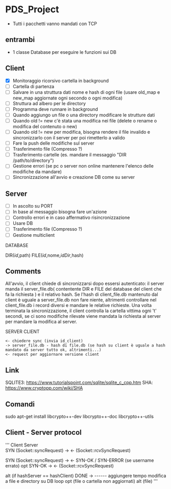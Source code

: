# PDS_Project
- Tutti i pacchetti vanno mandati con TCP

## entrambi
- 1 classe Database per eseguire le funzioni sui DB

## Client
- [x] Monitoraggio ricorsivo cartella in background
- [ ] Cartella di partenza
- [ ] Salvare in una struttura dati nome e hash di ogni file (usare old_map e new_map aggiornate ogni secondo o ogni modifica)
- [ ] Struttura ad albero per le directory
- [ ] Programma deve runnare in background
- [ ] Quando aggiungo un file o una directory modificare le strutture dati
- [ ] Quando old != new c'è stata una modifica nei file (delete o rename o modifica del contenuto o new) 
- [ ] Quando old != new per modifica, bisogna rendere il file invalido e sincronizzarlo con il server per poi rimetterlo a valido 
- [ ] Fare la push delle modifiche sul server
- [ ] Trasferimento file (Compresso ?) 
- [ ] Trasferimento cartelle (es. mandare il messaggio "DIR /path/to/directory")
- [ ] Gestione errori (se pc o server non online mantenere l'elenco delle modifiche da mandare)
- [ ] Sincronizzazione all'avvio e creazione DB come su server

## Server
- [ ] In ascolto su PORT
- [ ] In base al messaggio bisogna fare un'azione
- [ ] Controllo errori e in caso affermativo risincronizzazione
- [ ] Usare DB
- [ ] Trasferimento file (Compresso ?)
- [ ] Gestione multiclient

DATABASE

DIR(_id_,path)
FILE(_id_,nome,_idDir_,hash)

## Comments
All'avvio, il client chiede di sincronizzarsi dopo essersi autenticato: il server manda il server_file.db( contentente DIR e FILE del database del client che fa la richiesta ) e il relativo hash. Se l'hash di client_file.db mantenuto dal client è uguale a server_file.db non fare niente, altrimenti controllare nel client_file.db i record diversi e mandare le relative richieste.
Una volta terminata la sincronizzazione, il client controlla la cartella vittima ogni 't' secondi, se ci sono modifiche rilevate viene mandata la richiesta al server per mandare la modifica al server. 

SERVER                     CLIENT

    
    <- chiedere sync (invia id_client)
    -> server_file.db - hash di file.db (se hash su client è uguale a hash mandato da server tutto ok, altrimenti...)
    <- request per aggiornare versione client

## Link
SQLITE3: https://www.tutorialspoint.com/sqlite/sqlite_c_cpp.htm
SHA: https://www.cryptopp.com/wiki/SHA

## Comandi
sudo apt-get install libcrypto++-dev libcrypto++-doc libcrypto++-utils
 
## Client - Server protocol
'''
Client                    Server <br>
SYN <username> (Socket::syncRequest) ->
<- <hash di username.db> (Socket::rcvSyncRequest)

SYN <username> (Socket::syncRequest) ->
<- SYN-OK / SYN-ERROR (se username errato)
opt
    SYN-OK ->
    <- <hash di username.db> (Socket::rcvSyncRequest)

alt (if hashServer == hashClient)
    DONE ->
    ------
    <cercare file e directory che non sono giuste> aggiungere tempo modifica a file e directory su DB
    loop
        opt (file o cartella non aggiornati)
            alt (file)
'''

